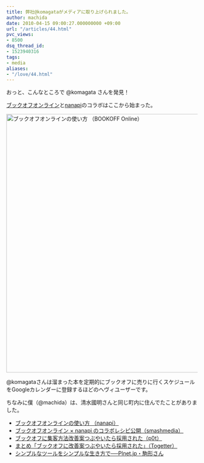 ```yaml
---
title: 弊社@komagataがメディアに取り上げられました。
author: machida
date: 2010-04-15 09:00:27.000000000 +09:00
url: "/articles/44.html"
pvc_views:
- 8500
dsq_thread_id:
- 1523940316
tags:
- media
aliases:
- "/love/44.html"
---
```

おっと、こんなところで @komagata さんを発見！

[ブックオフオンライン][1]と[nanapi][2]のコラボはここから始まった。


  <a href="http://fjord.jp/wp-content/uploads/2010/04/bookoff.gif"><img src="http://fjord.jp/wp-content/uploads/2010/04/bookoff-506x680.gif" alt="ブックオフオンラインの使い方 （BOOKOFF Online）" title="ブックオフオンラインの使い方 （BOOKOFF Online）" width="506" height="680" class="alignnone size-medium wp-image-46" /></a>


@komagataさんは溜まった本を定期的にブックオフに売りに行くスケジュールをGoogleカレンダーに登録するほどのヘヴィユーザーです。

ちなみに僕（@machida）は、清水國明さんと同じ町内に住んでたことがありました。

  * [ブックオフオンラインの使い方 （nanapi）][3]
  * [ブックオフオンライン × nanapi のコラボレシピ公開（smashmedia）][4]
  * [ブックオフに集客方法改善案つぶやいたら採用された（p0t）][5]
  * [まとめ「ブックオフに改善案つぶやいたら採用された」（Togetter）][6]
  * [シンプルなツールをシンプルな生き方で──Plnet.jp・駒形さん][7]

 [1]: http://www.bookoffonline.co.jp/
 [2]: http://nanapi.jp/
 [3]: http://bookoffonline.nanapi.jp/
 [4]: http://smashmedia.jp/blog/2010/04/003395.html
 [5]: https://docs.komagata.org/4490
 [6]: http://togetter.com/li/14293
 [7]: http://bizmakoto.jp/bizid/articles/0707/10/news003.html
